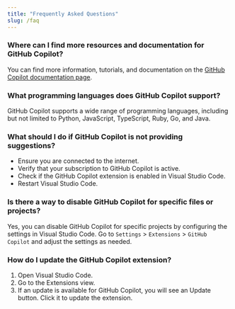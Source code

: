 ```yaml
---
title: "Frequently Asked Questions"
slug: /faq
---
```


### Where can I find more resources and documentation for GitHub Copilot?

You can find more information, tutorials, and documentation on the [GitHub Copilot documentation page](https://docs.github.com/en/copilot).

### What programming languages does GitHub Copilot support?

GitHub Copilot supports a wide range of programming languages, including but not limited to Python, JavaScript, TypeScript, Ruby, Go, and Java.

### What should I do if GitHub Copilot is not providing suggestions?

- Ensure you are connected to the internet.
- Verify that your subscription to GitHub Copilot is active.
- Check if the GitHub Copilot extension is enabled in Visual Studio Code.
- Restart Visual Studio Code.

### Is there a way to disable GitHub Copilot for specific files or projects?

Yes, you can disable GitHub Copilot for specific projects by configuring the settings in Visual Studio Code. Go to `Settings` > `Extensions` > `GitHub Copilot` and adjust the settings as needed.

### How do I update the GitHub Copilot extension?

1. Open Visual Studio Code.
2. Go to the Extensions view.
3. If an update is available for GitHub Copilot, you will see an Update button. Click it to update the extension.
